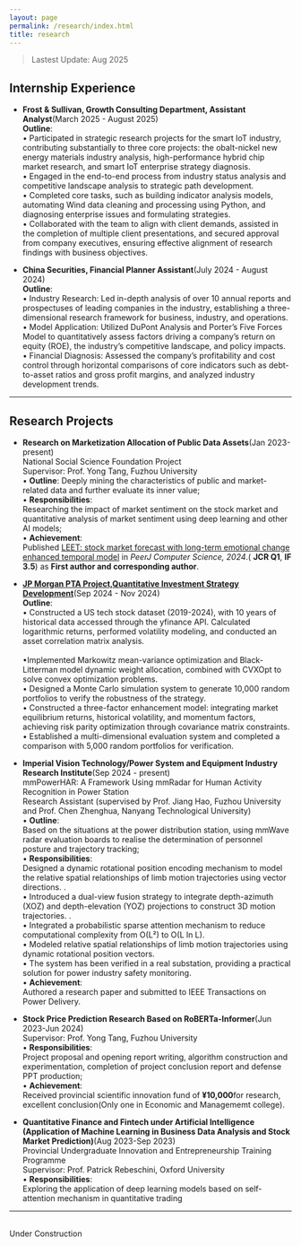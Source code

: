 ```yaml
---
layout: page
permalink: /research/index.html
title: research
---
```


> Lastest Update: Aug 2025 &nbsp; 

## Internship Experience

- **Frost & Sullivan, Growth Consulting Department, Assistant Analyst**(March 2025 - August 2025)
 <br>**Outline**:
 <br>• Participated in strategic research projects for the smart IoT industry, contributing substantially to three core projects: the obalt-nickel new energy materials industry analysis, high-performance hybrid chip market research, and smart IoT enterprise strategy diagnosis. 
 <br>• Engaged in the end-to-end process from industry status analysis and competitive landscape analysis to strategic path development. 
<br>• Completed core tasks, such as building indicator analysis models, automating Wind data cleaning and processing using Python, and diagnosing enterprise issues and formulating strategies. 
<br>• Collaborated with the team to align with client demands, assisted in the completion of multiple client presentations, and secured approval from company executives, ensuring effective alignment of research findings with business objectives. 

- **China Securities, Financial Planner Assistant**(July 2024 - August 2024)
 <br>**Outline**:
 <br>• Industry Research: Led in-depth analysis of over 10 annual reports and prospectuses of leading companies in the industry, establishing a three-dimensional research framework for business, industry, and operations. 
<br>• Model Application: Utilized DuPont Analysis and Porter’s Five Forces Model to quantitatively assess factors driving a company’s return on equity (ROE), the industry’s competitive landscape, and policy impacts. 
<br>• Financial Diagnosis: Assessed the company’s profitability and cost control through horizontal comparisons of core indicators such as debt-to-asset ratios and gross profit margins, and analyzed industry development trends. 


---

## Research Projects

- **Research on Marketization Allocation of Public Data Assets**(Jan 2023-present)
<br>National Social Science Foundation Project
<br>Supervisor: Prof. Yong Tang, Fuzhou University 
<br>• **Outline**:
Deeply mining the characteristics of public and market-related data and further evaluate its inner value; 
<br>• **Responsibilities**:  
Researching the impact of market sentiment on the stock market and quantitative analysis of market sentiment using deep learning and other AI models; 
<br>• **Achievement**:  
Published [LEET: stock market forecast with long-term emotional change enhanced temporal model](https://doi.org/10.7717/peerj-cs.1969) in *PeerJ Computer Science, 2024*.( **JCR Q1**, **IF 3.5**) as **First author and corresponding author**.

- [**JP Morgan PTA Project,Quantitative Investment Strategy Development**](https://honglinliao.com//blogs/206yingjian)(Sep 2024 - Nov 2024)
  <br>**Outline**:
  <br>• Constructed a US tech stock dataset (2019-2024), with 10 years of historical data accessed through the yfinance API. Calculated logarithmic returns, performed volatility modeling, and conducted an asset correlation matrix analysis.  
<br>•Implemented Markowitz mean-variance optimization and Black-Litterman model dynamic weight allocation, combined with CVXOpt to solve convex optimization problems. 
 <br>• Designed a Monte Carlo simulation system to generate 10,000 random portfolios to verify the robustness of the strategy.
 <br>• Constructed a three-factor enhancement model: integrating market equilibrium returns, historical volatility, and momentum factors, achieving risk parity optimization through covariance matrix constraints. 
 <br>• Established a multi-dimensional evaluation system and completed a comparison with 5,000 random portfolios for verification.

- **Imperial Vision Technology/Power System and Equipment Industry Research Institute**(Sep 2024 - present)
<br>mmPowerHAR: A Framework Using mmRadar for Human Activity Recognition in Power Station
<br>Research Assistant (supervised by Prof. Jiang Hao, Fuzhou University and Prof. Chen Zhenghua, Nanyang Technological University) 
<br>• **Outline**:  
Based on the situations at the power distribution station, using mmWave radar evaluation boards to realise the determination of 
personnel posture and trajectory tracking; 
<br>• **Responsibilities**:  
Designed a dynamic rotational position encoding mechanism to model the relative spatial relationships of limb motion trajectories using vector directions. . 
<br>• Introduced a dual-view fusion strategy to integrate depth-azimuth (XOZ) and depth-elevation (YOZ) projections to construct 3D motion trajectories. . 
<br>• Integrated a probabilistic sparse attention mechanism to reduce computational complexity from O(L²) to O(L ln L).
<br>• Modeled relative spatial relationships of limb motion trajectories using dynamic rotational position vectors.
<br>• The system has been verified in a real substation, providing a practical solution for power industry safety monitoring. 
<br>• **Achievement**:  
Authored a research paper and submitted to IEEE Transactions on Power Delivery.

- **Stock Price Prediction Research Based on RoBERTa-Informer**(Jun 2023-Jun 2024) 
<br>Supervisor: Prof. Yong Tang, Fuzhou University
<br>• **Responsibilities**:  
Project proposal and opening report writing, algorithm construction and experimentation, completion of project conclusion report and defense PPT production; 
<br>• **Achievement**:  
Received provincial scientific innovation fund of **¥10,000**for research, excellent conclusion(Only one in Economic and Managememt college).

- **Quantitative Finance and Fintech under Artificial Intelligence (Application of Machine Learning in Business Data Analysis and Stock Market Prediction)**(Aug 2023-Sep 2023) 
<br>Provincial Undergraduate Innovation and Entrepreneurship Training Programme
<br>Supervisor: Prof. Patrick Rebeschini,  Oxford University
<br>• **Responsibilities**:  
Exploring the application of deep learning models based on self-attention mechanism in quantitative trading

---

<br>Under Construction
